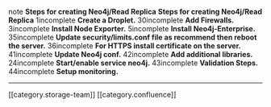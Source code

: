 note **Steps for creating Neo4j/Read Replica**  **Steps for creating Neo4j/Read Replica** 1incomplete **Create a Droplet.** 30incomplete **Add Firewalls.** 3incomplete **Install Node Exporter.** 5incomplete **Install Neo4j-Enterprise.** 35incomplete **Update security/limits.conf file as recommend then reboot the server.** 36incomplete **For HTTPS install certificate on the server.** 41incomplete **Update Neo4j conf.** 42incomplete **Add additional libraries.** 24incomplete **Start/enable service neo4j.** 43incomplete **Validation Steps.** 44incomplete **Setup monitoring.** 





*****

[[category.storage-team]] 
[[category.confluence]] 
